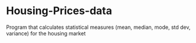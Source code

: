 # Housing-Prices-data
Program that calculates statistical measures (mean, median, mode, std dev, variance) for the housing market
